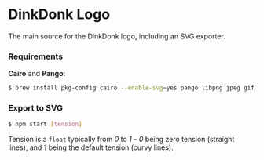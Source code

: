 DinkDonk Logo
=============

The main source for the DinkDonk logo, including an SVG exporter.

### Requirements

**Cairo** and **Pango**:

```bash
$ brew install pkg-config cairo --enable-svg=yes pango libpng jpeg giflib
```

### Export to SVG

```bash
$ npm start [tension]
```

Tension is a `float` typically from *0* to *1* – *0* being zero tension (straight lines), and *1* being the default tension (curvy lines).
